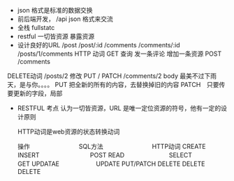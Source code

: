 - json 格式是标准的数据交换
- 前后端开发， /api json 格式来交流
- 全栈 fullstatc
- restful 一切皆资源 暴露资源  
- 设计良好的URL
  /post      /post/:id
  /comments     /comments/:id
  /posts/1/comments
HTTP 动词
GET 查询
发一条评论 增加一条资源
POST  /comments 

DELETE动词 /posts/2
修改 PUT / PATCH
/comments/2       body 最美不过下雨天，是与你。。。。
PUT 把全新的所有的内容，去替换掉旧的内容
PATCH　只要传要更新的字段，局部

- RESTFUL 考点
  认为一切皆资源，URL 是唯一定位资源的符号，他有一定的设计原则

  HTTP动词是web资源的状态转换动词

  操作　　　　　　　　SQL方法　　　　　　　　HTTP动词
  CREATE　　　　　　 INSERT　　　　　　　　 POST
  READ　　　　　　　 SELECT　　　　　　　　 GET
  UPDATAE　　　　　　UPDATE               PUT/PATCH
  DELETE            DELETE               DELETE